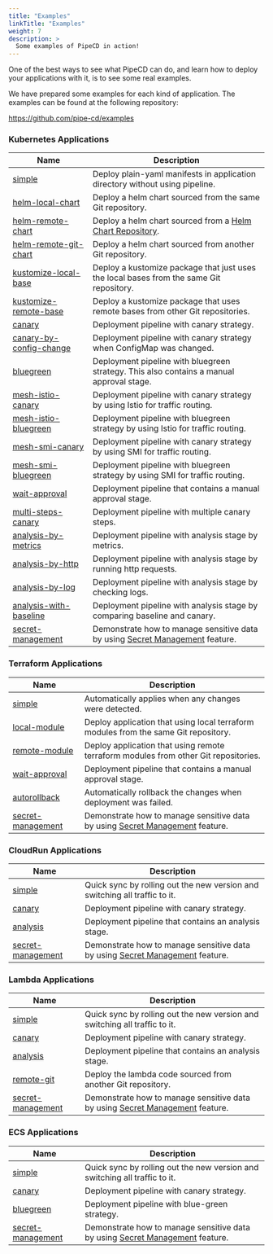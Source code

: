```yaml
---
title: "Examples"
linkTitle: "Examples"
weight: 7
description: >
  Some examples of PipeCD in action!
---
```


One of the best ways to see what PipeCD can do, and learn how to deploy your applications with it, is to see some real examples.

We have prepared some examples for each kind of application.
The examples can be found at the following repository:

https://github.com/pipe-cd/examples

### Kubernetes Applications

| Name                                                                        | Description |
|-----------------------------------------------------------------------------|-------------|
| [simple](https://github.com/pipe-cd/examples/tree/master/kubernetes/simple) | Deploy plain-yaml manifests in application directory without using pipeline. |
| [helm-local-chart](https://github.com/pipe-cd/examples/tree/master/kubernetes/helm-local-chart) | Deploy a helm chart sourced from the same Git repository. |
| [helm-remote-chart](https://github.com/pipe-cd/examples/tree/master/kubernetes/helm-remote-chart) | Deploy a helm chart sourced from a [Helm Chart Repository](https://helm.sh/docs/topics/chart_repository/). |
| [helm-remote-git-chart](https://github.com/pipe-cd/examples/tree/master/kubernetes/helm-remote-git-chart) | Deploy a helm chart sourced from another Git repository. |
| [kustomize-local-base](https://github.com/pipe-cd/examples/tree/master/kubernetes/kustomize-local-base) | Deploy a kustomize package that just uses the local bases from the same Git repository. |
| [kustomize-remote-base](https://github.com/pipe-cd/examples/tree/master/kubernetes/kustomize-remote-base) | Deploy a kustomize package that uses remote bases from other Git repositories. |
| [canary](https://github.com/pipe-cd/examples/tree/master/kubernetes/canary) | Deployment pipeline with canary strategy. |
| [canary-by-config-change](https://github.com/pipe-cd/examples/tree/master/kubernetes/canary-by-config-change) | Deployment pipeline with canary strategy when ConfigMap was changed. |
| [bluegreen](https://github.com/pipe-cd/examples/tree/master/kubernetes/bluegreen) | Deployment pipeline with bluegreen strategy. This also contains a manual approval stage. |
| [mesh-istio-canary](https://github.com/pipe-cd/examples/tree/master/kubernetes/mesh-istio-canary) | Deployment pipeline with canary strategy by using Istio for traffic routing.  |
| [mesh-istio-bluegreen](https://github.com/pipe-cd/examples/tree/master/kubernetes/mesh-istio-bluegreen) | Deployment pipeline with bluegreen strategy by using Istio for traffic routing. |
| [mesh-smi-canary](https://github.com/pipe-cd/examples/tree/master/kubernetes/mesh-smi-canary) | Deployment pipeline with canary strategy by using SMI for traffic routing. |
| [mesh-smi-bluegreen](https://github.com/pipe-cd/examples/tree/master/kubernetes/mesh-smi-bluegreen) | Deployment pipeline with bluegreen strategy by using SMI for traffic routing. |
| [wait-approval](https://github.com/pipe-cd/examples/tree/master/kubernetes/wait-approval) | Deployment pipeline that contains a manual approval stage. |
| [multi-steps-canary](https://github.com/pipe-cd/examples/tree/master/kubernetes/multi-steps-canary) | Deployment pipeline with multiple canary steps. |
| [analysis-by-metrics](https://github.com/pipe-cd/examples/tree/master/kubernetes/analysis-by-metrics) | Deployment pipeline with analysis stage by metrics. |
| [analysis-by-http](https://github.com/pipe-cd/examples/tree/master/kubernetes/analysis-by-http) | Deployment pipeline with analysis stage by running http requests. |
| [analysis-by-log](https://github.com/pipe-cd/examples/tree/master/kubernetes/analysis-by-log) | Deployment pipeline with analysis stage by checking logs. |
| [analysis-with-baseline](https://github.com/pipe-cd/examples/tree/master/kubernetes/analysis-with-baseline) | Deployment pipeline with analysis stage by comparing baseline and canary. |
| [secret-management](https://github.com/pipe-cd/examples/tree/master/kubernetes/secret-management) | Demonstrate how to manage sensitive data by using [Secret Management](https://pipecd.dev/docs/user-guide/secret-management/) feature. |

### Terraform Applications

| Name                                                                        | Description |
|-----------------------------------------------------------------------------|-------------|
| [simple](https://github.com/pipe-cd/examples/tree/master/terraform/simple) |  Automatically applies when any changes were detected.  |
| [local-module](https://github.com/pipe-cd/examples/tree/master/terraform/local-module) | Deploy application that using local terraform modules from the same Git repository. |
| [remote-module](https://github.com/pipe-cd/examples/tree/master/terraform/remote-module) | Deploy application that using remote terraform modules from other Git repositories. |
| [wait-approval](https://github.com/pipe-cd/examples/tree/master/terraform/wait-approval) | Deployment pipeline that contains a manual approval stage. |
| [autorollback](https://github.com/pipe-cd/examples/tree/master/terraform/auto-rollback) |  Automatically rollback the changes when deployment was failed.  |
| [secret-management](https://github.com/pipe-cd/examples/tree/master/terraform/secret-management) | Demonstrate how to manage sensitive data by using [Secret Management](https://pipecd.dev/docs/user-guide/secret-management/) feature. |

### CloudRun Applications

| Name                                                                        | Description |
|-----------------------------------------------------------------------------|-------------|
| [simple](https://github.com/pipe-cd/examples/tree/master/cloudrun/simple) | Quick sync by rolling out the new version and switching all traffic to it. |
| [canary](https://github.com/pipe-cd/examples/tree/master/cloudrun/canary) | Deployment pipeline with canary strategy. |
| [analysis](https://github.com/pipe-cd/examples/tree/master/cloudrun/analysis) | Deployment pipeline that contains an analysis stage. |
| [secret-management](https://github.com/pipe-cd/examples/tree/master/cloudrun/secret-management) | Demonstrate how to manage sensitive data by using [Secret Management](https://pipecd.dev/docs/user-guide/secret-management/) feature. |

### Lambda Applications

| Name                                                                        | Description |
|-----------------------------------------------------------------------------|-------------|
| [simple](https://github.com/pipe-cd/examples/tree/master/lambda/simple) | Quick sync by rolling out the new version and switching all traffic to it. |
| [canary](https://github.com/pipe-cd/examples/tree/master/lambda/canary) | Deployment pipeline with canary strategy. |
| [analysis](https://github.com/pipe-cd/examples/tree/master/lambda/analysis) | Deployment pipeline that contains an analysis stage. |
| [remote-git](https://github.com/pipe-cd/examples/tree/master/lambda/remote-git) | Deploy the lambda code sourced from another Git repository. |
| [secret-management](https://github.com/pipe-cd/examples/tree/master/lambda/secret-management) | Demonstrate how to manage sensitive data by using [Secret Management](https://pipecd.dev/docs/user-guide/secret-management/) feature. |

### ECS Applications

| Name                                                                        | Description |
|-----------------------------------------------------------------------------|-------------|
| [simple](https://github.com/pipe-cd/examples/tree/master/ecs/simple) | Quick sync by rolling out the new version and switching all traffic to it. |
| [canary](https://github.com/pipe-cd/examples/tree/master/ecs/canary) | Deployment pipeline with canary strategy. |
| [bluegreen](https://github.com/pipe-cd/examples/tree/master/ecs/bluegreen) | Deployment pipeline with blue-green strategy. |
| [secret-management](https://github.com/pipe-cd/examples/tree/master/ecs/secret-management) | Demonstrate how to manage sensitive data by using [Secret Management](https://pipecd.dev/docs/user-guide/secret-management/) feature. |
